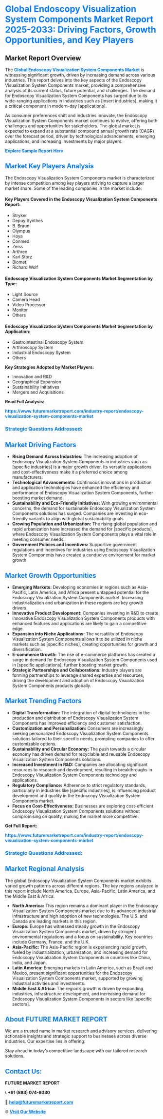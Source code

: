 <h1 style="color: #007BFF;">Global Endoscopy Visualization System Components Market Report 2025-2033: Driving Factors, Growth Opportunities, and Key Players</h1>

<section id="overview">
<h2>Market Report Overview</h2>
<p>The <a href="https://www.futuremarketreport.com/industry-report/endoscopy-visualization-system-components-market" style="color: #007BFF; text-decoration: none;"><strong>Global Endoscopy Visualization System Components Market</strong></a> is witnessing significant growth, driven by increasing demand across various industries. This report delves into the key aspects of the Endoscopy Visualization System Components market, providing a comprehensive analysis of its current status, future potential, and challenges. The demand for Endoscopy Visualization System Components has surged due to its wide-ranging applications in industries such as [insert industries], making it a critical component in modern-day [applications].</p>
<p>As consumer preferences shift and industries innovate, the Endoscopy Visualization System Components market continues to evolve, offering both challenges and opportunities for stakeholders. The global market is expected to expand at a substantial compound annual growth rate (CAGR) over the forecast period, driven by technological advancements, emerging applications, and increasing investments by major players.</p>
</section>

<section id="overview">
<p><a href="https://www.futuremarketreport.com/request-sample/reportId=80436" style="color: #007BFF; text-decoration: none;"><strong>Explore Sample Report Here</strong></a></p>
</section>

<section id="key-players">
<h2 style="color: #007BFF;">Market Key Players Analysis</h2>
<p>The Endoscopy Visualization System Components market is characterized by intense competition among key players striving to capture a larger market share. Some of the leading companies in the market include:</p>
<h4>Key Players Covered in the Endoscopy Visualization System Components Report:</h4>
<ul><li>Stryker</li><li>Depuy Synthes</li><li>B. Braun</li><li>Olympus</li><li>Hoya</li><li>Conmed</li><li>Zeiss</li><li>Arthrex</li><li>Karl Storz</li><li>Biomet</li><li>Richard Wolf</li></ul>
<h4>Endoscopy Visualization System Components Market Segmentation by Type:</h4>
<ul><li>Light Source</li><li>Camera Head</li><li>Video Processor</li><li>Monitor</li><li>Others</li></ul>

<h4>Endoscopy Visualization System Components Market Segmentation by Application:</h4>
<ul><li>Gastrointestinal Endoscopy System</li><li>Arthroscopy System</li><li>Industrial Endoscopy System</li><li>Others</li></ul>
<p><strong>Key Strategies Adopted by Market Players:</strong></p>
<ul>
<li>Innovation and R&D</li>
<li>Geographical Expansion</li>
<li>Sustainability Initiatives</li>
<li>Mergers and Acquisitions</li>
</ul>
</section>

<section>
<p><strong>Read Full Analysis: </strong></p><a href="https://www.futuremarketreport.com/industry-report/endoscopy-visualization-system-components-market" style="color: #007BFF; text-decoration: none;"><strong>https://www.futuremarketreport.com/industry-report/endoscopy-visualization-system-components-market</strong></a>
<h3 style="color: #007BFF;">Strategic Questions Addressed:</h3>
</section>

<section id="driving-factors">
<h2 style="color: #007BFF;">Market Driving Factors</h2>
<ul>
<li><strong>Rising Demand Across Industries:</strong> The increasing adoption of Endoscopy Visualization System Components in industries such as [specific industries] is a major growth driver. Its versatile applications and cost-effectiveness make it a preferred choice among manufacturers.</li>
<li><strong>Technological Advancements:</strong> Continuous innovations in production and application technologies have enhanced the efficiency and performance of Endoscopy Visualization System Components, further boosting market demand.</li>
<li><strong>Sustainability and Eco-Friendly Initiatives:</strong> With growing environmental concerns, the demand for sustainable Endoscopy Visualization System Components solutions has surged. Companies are investing in eco-friendly variants to align with global sustainability goals.</li>
<li><strong>Growing Population and Urbanization:</strong> The rising global population and rapid urbanization have increased the demand for [specific products], where Endoscopy Visualization System Components plays a vital role in meeting consumer needs.</li>
<li><strong>Government Policies and Incentives:</strong> Supportive government regulations and incentives for industries using Endoscopy Visualization System Components have created a conducive environment for market growth.</li>
</ul>
</section>

<section id="growth-opportunities">
<h2 style="color: #007BFF;">Market Growth Opportunities</h2>
<ul>
<li><strong>Emerging Markets:</strong> Developing economies in regions such as Asia-Pacific, Latin America, and Africa present untapped potential for the Endoscopy Visualization System Components market. Increasing industrialization and urbanization in these regions are key growth drivers.</li>
<li><strong>Innovative Product Development:</strong> Companies investing in R&D to create innovative Endoscopy Visualization System Components products with enhanced features and applications are likely to gain a competitive edge.</li>
<li><strong>Expansion into Niche Applications:</strong> The versatility of Endoscopy Visualization System Components allows it to be utilized in niche markets such as [specific niches], creating opportunities for growth and diversification.</li>
<li><strong>E-commerce Growth:</strong> The rise of e-commerce platforms has created a surge in demand for Endoscopy Visualization System Components used in [specific applications], further boosting market growth.</li>
<li><strong>Strategic Partnerships and Collaborations:</strong> Industry players are forming partnerships to leverage shared expertise and resources, driving the development and adoption of Endoscopy Visualization System Components products globally.</li>
</ul>
</section>

<section id="trending-factors">
<h2 style="color: #007BFF;">Market Trending Factors</h2>
<ul>
<li><strong>Digital Transformation:</strong> The integration of digital technologies in the production and distribution of Endoscopy Visualization System Components has improved efficiency and customer satisfaction.</li>
<li><strong>Customization and Personalization:</strong> Consumers are increasingly seeking personalized Endoscopy Visualization System Components solutions tailored to their specific needs, prompting companies to offer customizable options.</li>
<li><strong>Sustainability and Circular Economy:</strong> The push towards a circular economy has driven demand for recyclable and reusable Endoscopy Visualization System Components solutions.</li>
<li><strong>Increased Investment in R&D:</strong> Companies are allocating significant resources to research and development, resulting in breakthroughs in Endoscopy Visualization System Components technology and applications.</li>
<li><strong>Regulatory Compliance:</strong> Adherence to strict regulatory standards, particularly in industries like [specific industries], is influencing product development and quality in the Endoscopy Visualization System Components market.</li>
<li><strong>Focus on Cost-Effectiveness:</strong> Businesses are exploring cost-efficient Endoscopy Visualization System Components solutions without compromising on quality, making the market more competitive.</li>
</ul>
</section>

<section>
<p><strong>Get Full Report: </strong></p><a href="https://www.futuremarketreport.com/industry-report/endoscopy-visualization-system-components-market" style="color: #007BFF; text-decoration: none;"><strong>https://www.futuremarketreport.com/industry-report/endoscopy-visualization-system-components-market</strong></a>
<h3 style="color: #007BFF;">Strategic Questions Addressed:</h3>
</section>


<section id="regional-analysis">
<h2 style="color: #007BFF;">Market Regional Analysis</h2>
<p>The global Endoscopy Visualization System Components market exhibits varied growth patterns across different regions. The key regions analyzed in this report include North America, Europe, Asia-Pacific, Latin America, and the Middle East & Africa:</p>
<ul>
<li><strong>North America:</strong> This region remains a dominant player in the Endoscopy Visualization System Components market due to its advanced industrial infrastructure and high adoption of new technologies. The U.S. and Canada are leading markets in this region.</li>
<li><strong>Europe:</strong> Europe has witnessed steady growth in the Endoscopy Visualization System Components market, driven by stringent environmental regulations and a focus on sustainability. Key countries include Germany, France, and the U.K.</li>
<li><strong>Asia-Pacific:</strong> The Asia-Pacific region is experiencing rapid growth, fueled by industrialization, urbanization, and increasing demand for Endoscopy Visualization System Components in countries like China, India, and Japan.</li>
<li><strong>Latin America:</strong> Emerging markets in Latin America, such as Brazil and Mexico, present significant opportunities for the Endoscopy Visualization System Components market, supported by growing industrial activities and investments.</li>
<li><strong>Middle East & Africa:</strong> The region’s growth is driven by expanding industries, infrastructure development, and increasing demand for Endoscopy Visualization System Components in sectors like [specific sectors].</li>
</ul>
</section>

<footer>
<h2 style="color: #007BFF;">About FUTURE MARKET REPORT</h2>
<p>We are a trusted name in market research and advisory services, delivering actionable insights and strategic support to businesses across diverse industries. Our expertise lies in offering:</p>

<p>Stay ahead in today’s competitive landscape with our tailored research solutions.</p>

<h2 style="color: #007BFF;">Contact Us:</h2>
<p><strong>FUTURE MARKET REPORT</strong></p>
<p>📞 <strong>+91 (883) 074-8030</strong></p>
<p>📧 <strong><a href="mailto:help@futuremarketreport.com" style="color: #007BFF;">help@futuremarketreport.com</a></strong></p>
<p>🌐 <strong><a href="https://www.futuremarketreport.com/" style="color: #007BFF;">Visit Our Website</a></strong></p>
</footer>